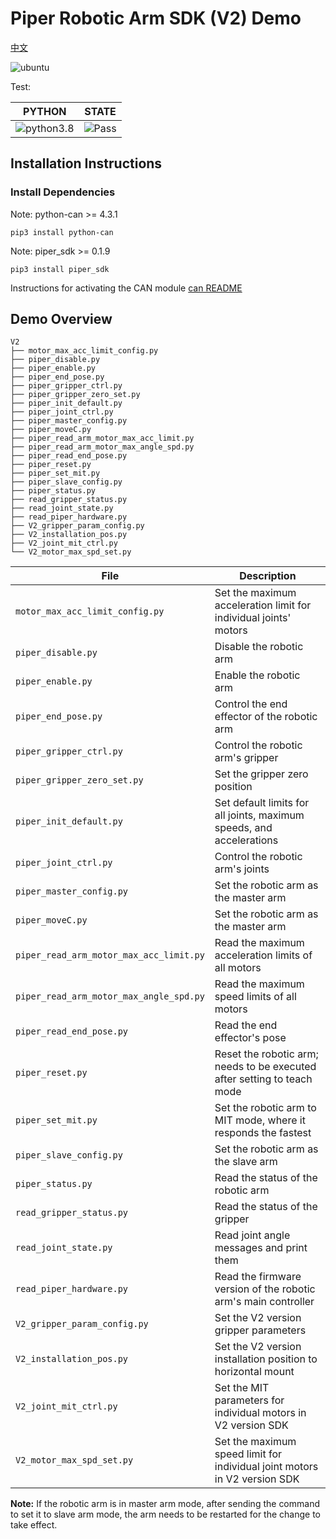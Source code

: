 # Piper Robotic Arm SDK (V2) Demo

[中文](README.MD)

![ubuntu](https://img.shields.io/badge/Ubuntu-20.04-orange.svg)

Test:

| PYTHON | STATE |
|---|---|
| ![python3.8](https://img.shields.io/badge/Python-3.8-blue.svg) | ![Pass](https://img.shields.io/badge/Pass-blue.svg) |

## Installation Instructions

### Install Dependencies

Note: python-can >= 4.3.1

```shell
pip3 install python-can
```

Note: piper_sdk >= 0.1.9

```shell
pip3 install piper_sdk
```

Instructions for activating the CAN module [can README](./can_config.MD)

## Demo Overview

```shell
V2
├── motor_max_acc_limit_config.py
├── piper_disable.py
├── piper_enable.py
├── piper_end_pose.py
├── piper_gripper_ctrl.py
├── piper_gripper_zero_set.py
├── piper_init_default.py
├── piper_joint_ctrl.py
├── piper_master_config.py
├── piper_moveC.py
├── piper_read_arm_motor_max_acc_limit.py
├── piper_read_arm_motor_max_angle_spd.py
├── piper_read_end_pose.py
├── piper_reset.py
├── piper_set_mit.py
├── piper_slave_config.py
├── piper_status.py
├── read_gripper_status.py
├── read_joint_state.py
├── read_piper_hardware.py
├── V2_gripper_param_config.py
├── V2_installation_pos.py
├── V2_joint_mit_ctrl.py
└── V2_motor_max_spd_set.py
```

| File | Description |
|---|---|
| `motor_max_acc_limit_config.py` | Set the maximum acceleration limit for individual joints' motors |
| `piper_disable.py` | Disable the robotic arm |
| `piper_enable.py` | Enable the robotic arm |
| `piper_end_pose.py` | Control the end effector of the robotic arm |
| `piper_gripper_ctrl.py` | Control the robotic arm's gripper |
| `piper_gripper_zero_set.py` | Set the gripper zero position |
| `piper_init_default.py` | Set default limits for all joints, maximum speeds, and accelerations |
| `piper_joint_ctrl.py` | Control the robotic arm's joints |
| `piper_master_config.py` | Set the robotic arm as the master arm |
| `piper_moveC.py` | Set the robotic arm as the master arm |
| `piper_read_arm_motor_max_acc_limit.py` | Read the maximum acceleration limits of all motors |
| `piper_read_arm_motor_max_angle_spd.py` | Read the maximum speed limits of all motors |
| `piper_read_end_pose.py` | Read the end effector's pose |
| `piper_reset.py` | Reset the robotic arm; needs to be executed after setting to teach mode |
| `piper_set_mit.py` | Set the robotic arm to MIT mode, where it responds the fastest |
| `piper_slave_config.py` | Set the robotic arm as the slave arm |
| `piper_status.py` | Read the status of the robotic arm |
| `read_gripper_status.py` | Read the status of the gripper |
| `read_joint_state.py` | Read joint angle messages and print them |
| `read_piper_hardware.py` | Read the firmware version of the robotic arm's main controller |
| `V2_gripper_param_config.py` | Set the V2 version gripper parameters |
| `V2_installation_pos.py` | Set the V2 version installation position to horizontal mount |
| `V2_joint_mit_ctrl.py` | Set the MIT parameters for individual motors in V2 version SDK |
| `V2_motor_max_spd_set.py` | Set the maximum speed limit for individual joint motors in V2 version SDK |

**Note:** If the robotic arm is in master arm mode, after sending the command to set it to slave arm mode, the arm needs to be restarted for the change to take effect.